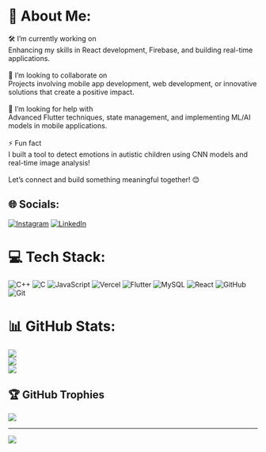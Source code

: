 # 💫 About Me:
🛠️ I’m currently working on<br>Enhancing my skills in React development, Firebase, and building real-time applications.<br><br>🤝 I’m looking to collaborate on<br>Projects involving mobile app development, web development, or innovative solutions that create a positive impact.<br><br>🙌 I’m looking for help with<br>Advanced Flutter techniques, state management, and implementing ML/AI models in mobile applications.<br><br>⚡ Fun fact<br>I built a tool to detect emotions in autistic children using CNN models and real-time image analysis!<br><br>Let’s connect and build something meaningful together! 😊


## 🌐 Socials:
[![Instagram](https://img.shields.io/badge/Instagram-%23E4405F.svg?logo=Instagram&logoColor=white)](https://instagram.com/https://instagram.com/couldberahul) [![LinkedIn](https://img.shields.io/badge/LinkedIn-%230077B5.svg?logo=linkedin&logoColor=white)](https://linkedin.com/in/https://www.linkedin.com/in/rahul-r-058701245) 

# 💻 Tech Stack:
![C++](https://img.shields.io/badge/c++-%2300599C.svg?style=for-the-badge&logo=c%2B%2B&logoColor=white) ![C](https://img.shields.io/badge/c-%2300599C.svg?style=for-the-badge&logo=c&logoColor=white) ![JavaScript](https://img.shields.io/badge/javascript-%23323330.svg?style=for-the-badge&logo=javascript&logoColor=%23F7DF1E) ![Vercel](https://img.shields.io/badge/vercel-%23000000.svg?style=for-the-badge&logo=vercel&logoColor=white) ![Flutter](https://img.shields.io/badge/Flutter-%2302569B.svg?style=for-the-badge&logo=Flutter&logoColor=white) ![MySQL](https://img.shields.io/badge/mysql-4479A1.svg?style=for-the-badge&logo=mysql&logoColor=white) ![React](https://img.shields.io/badge/react-%2320232a.svg?style=for-the-badge&logo=react&logoColor=%2361DAFB) ![GitHub](https://img.shields.io/badge/github-%23121011.svg?style=for-the-badge&logo=github&logoColor=white) ![Git](https://img.shields.io/badge/git-%23F05033.svg?style=for-the-badge&logo=git&logoColor=white)
# 📊 GitHub Stats:
![](https://github-readme-stats.vercel.app/api?username=arch-nemesiz&theme=dark&hide_border=false&include_all_commits=true&count_private=true)<br/>
![](https://github-readme-streak-stats.herokuapp.com/?user=arch-nemesiz&theme=dark&hide_border=false)<br/>
![](https://github-readme-stats.vercel.app/api/top-langs/?username=arch-nemesiz&theme=dark&hide_border=false&include_all_commits=true&count_private=true&layout=compact)

## 🏆 GitHub Trophies
![](https://github-profile-trophy.vercel.app/?username=arch-nemesiz&theme=radical&no-frame=false&no-bg=false&margin-w=4)

---
[![](https://visitcount.itsvg.in/api?id=arch-nemesiz&icon=5&color=0)](https://visitcount.itsvg.in)

<!-- Proudly created with GPRM ( https://gprm.itsvg.in ) -->
